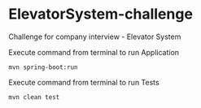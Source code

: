 # ElevatorSystem-challenge
Challenge for company interview - Elevator System

Execute command from terminal to run Application
````
mvn spring-boot:run
````
Execute command from terminal to run Tests
```
mvn clean test
```

